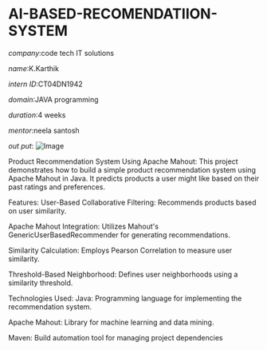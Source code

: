 # AI-BASED-RECOMENDATIION-SYSTEM

*company*:code tech IT solutions

*name*:K.Karthik

*intern ID*:CT04DN1942

*domain*:JAVA programming

*duration*:4 weeks

*mentor*:neela santosh

*out put*:
![Image](https://github.com/user-attachments/assets/dfdd5dbc-6501-4dfa-88b9-91c53f171244)

Product Recommendation System Using Apache Mahout:
This project demonstrates how to build a simple product recommendation system using Apache Mahout in Java. It predicts products a user might like based on their past ratings and preferences.

 Features:
User-Based Collaborative Filtering: Recommends products based on user similarity.

Apache Mahout Integration: Utilizes Mahout's GenericUserBasedRecommender for generating recommendations.

Similarity Calculation: Employs Pearson Correlation to measure user similarity.

Threshold-Based Neighborhood: Defines user neighborhoods using a similarity threshold.

 Technologies Used:
Java: Programming language for implementing the recommendation system.

Apache Mahout: Library for machine learning and data mining.

Maven: Build automation tool for managing project dependencies
